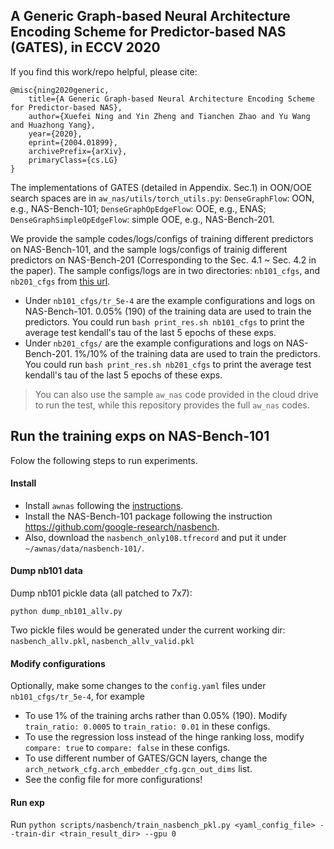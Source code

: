 ## A Generic Graph-based Neural Architecture Encoding Scheme for Predictor-based NAS (GATES), in ECCV 2020

If you find this work/repo helpful, please cite:
```
@misc{ning2020generic,
    title={A Generic Graph-based Neural Architecture Encoding Scheme for Predictor-based NAS},
    author={Xuefei Ning and Yin Zheng and Tianchen Zhao and Yu Wang and Huazhong Yang},
    year={2020},
    eprint={2004.01899},
    archivePrefix={arXiv},
    primaryClass={cs.LG}
}
```

The implementations of GATES (detailed in Appendix. Sec.1) in OON/OOE search spaces are in `aw_nas/utils/torch_utils.py`: `DenseGraphFlow`: OON, e.g., NAS-Bench-101; `DenseGraphOpEdgeFlow`: OOE, e.g., ENAS; `DenseGraphSimpleOpEdgeFlow`: simple OOE, e.g., NAS-Bench-201.

We provide the sample codes/logs/configs of training different predictors on NAS-Bench-101, and the sample logs/configs of trainig different predictors on NAS-Bench-201 (Corresponding to the Sec. 4.1 ~ Sec. 4.2 in the paper). The sample configs/logs are in two directories: `nb101_cfgs`, and `nb201_cfgs` from [this url](https://cloud.tsinghua.edu.cn/d/7204cb83f8384f9aa82a/).

* Under `nb101_cfgs/tr_5e-4` are the example configurations and logs on NAS-Bench-101. 0.05% (190) of the training data are used to train the predictors. You could run `bash print_res.sh nb101_cfgs` to print the average test kendall's tau of the last 5 epochs of these exps.
* Under `nb201_cfgs/` are the example configurations and logs on NAS-Bench-201. 1%/10% of the training data are used to train the predictors. You could run `bash print_res.sh nb201_cfgs` to print the average test kendall's tau of the last 5 epochs of these exps.

> You can also use the sample `aw_nas` code provided in the cloud drive to run the test, while this repository provides the full `aw_nas` codes.

## Run the training exps on NAS-Bench-101
Folow the following steps to run experiments.

#### Install
* Install `awnas` following the [instructions](../../../README.md).
* Install the NAS-Bench-101 package following the instruction https://github.com/google-research/nasbench.
* Also, download the `nasbench_only108.tfrecord` and put it under `~/awnas/data/nasbench-101/`.

#### Dump nb101 data
Dump nb101 pickle data (all patched to 7x7):
```
python dump_nb101_allv.py
```

Two pickle files would be generated under the current working dir: `nasbench_allv.pkl`, `nasbench_allv_valid.pkl`

#### Modify configurations
Optionally, make some changes to the `config.yaml` files under `nb101_cfgs/tr_5e-4`, for example
  * To use 1% of the training archs rather than 0.05% (190). Modify `train_ratio: 0.0005` to `train_ratio: 0.01` in these configs.
  * To use the regression loss instead of the hinge ranking loss, modify `compare: true` to `compare: false` in these configs.
  * To use different number of GATES/GCN layers, change the `arch_network_cfg.arch_embedder_cfg.gcn_out_dims` list.
  * See the config file for more configurations!

#### Run exp
Run `python scripts/nasbench/train_nasbench_pkl.py <yaml_config_file> --train-dir <train_result_dir> --gpu 0`

